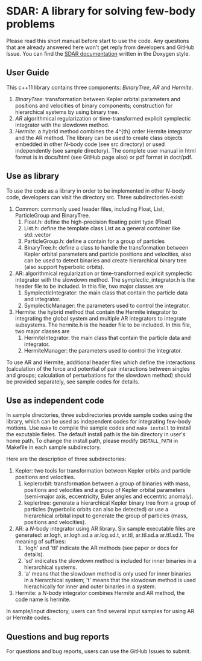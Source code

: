 # SDAR: A library for solving few-body problems
Please read this short manual before start to use the code. 
Any questions that are already answered here won't get reply from developers and GitHub Issue.
You can find the [SDAR documentation](https://lwang-astro.github.io/SDAR/docs/html/index.html) written in the Doxygen style.

## User Guide
This c++11 library contains three components: _BinaryTree_, _AR_ and _Hermite_.
1. _BinaryTree_: transformation between Kepler orbital parameters and positions and velocities of binary components; construction for hierarchical systems by using binary tree.
2. _AR_ algorithmical regularization or time-transformed explicit symplectic integrator with the slowdown method.
3. _Hermite_: a hybrid method combines the 4^{th} order Hermite integrator and the AR method.
The library can be used to create class objects embedded in other _N_-body code (see src directory) or used independently (see sample directory).
The complete user manual in html format is in docs/html (see GitHub page also) or pdf format in doct/pdf.

## Use as library
To use the code as a library in order to be implemented in other _N_-body code, developers can visit the directory src.
Three subdirectories exist:
1. Common: commonly used header files, including Float, List, ParticleGroup and BinaryTree.
    1. Float.h: define the high-precision floating point type (Float)
    2. List.h: define the template class List as a general container like std::vector
    3. ParticleGroup.h: define a contain for a group of particles
    4. BinaryTree.h: define a class to handle the transformation between Kepler orbital parameters and particle positions and velocities, also can be used to detect binaries and create hierarchical binary tree (also support hyperbolic orbits).
2. AR: algorithmical regularization or time-transformed explicit symplectic integrator with the slowdown method. The symplectic\_integrator.h is the header file to be included. In this file, two major classes are
    1. SymplecticIntegrator: the main class that contain the particle data and integrator. 
    2. SymplecticManager: the parameters used to control the integrator.
3. Hermite: the hybrid method that contain the Hermite integrator to integrating the global system and multiple AR integrators to integrate subsystems. The hermite.h is the header file to be included. In this file, two major classes are
    1. HermiteIntegrator: the main class that contain the particle data and integrator. 
    2. HermiteManager: the parameters used to control the integrator.

To use AR and Hermite, additional header files which define the interactions (calculation of the force and potential of pair interactions between singles and groups; calculation of perturbations for the slowdown method) should be provided separately, see sample codes for details.

## Use as independent code
In sample directories, three subdirectories provide sample codes using the library, which can be used as independent codes for integrating few-body motions.
Use `make` to compile the sample codes and `make install` to install the excutable fieles.
The default install path is the bin directory in user's home path. 
To change the install path, please modify `INSTALL_PATH` in Makefile in each sample subdirectory.

Here are the description of three subdirectories:
1. Kepler: two tools for transformation between Kepler orbits and particle positions and velocities.
    1. keplerorbit: transformation between a group of binaries with mass, positions and velocities and a group of Kepler orbital parameters (semi-major axis, eccentricity, Euler angles and eccentric anomaly).
    2. keplertree: generate a hierarchical Kepler binary tree from a group of particles (hyperbolic orbits can also be detected) or use a hierarchical orbital input to generate the group of particles (mass, positions and velocities).
2. AR: a _N_-body integrator using AR library. Six sample executable files are generated: ar.logh, ar.logh.sd.a ar.log.sd.t, ar.ttl, ar.ttl.sd.a ar.ttl.sd.t. The meaning of suffixes:
    1. 'logh' and 'ttl' indicate the AR methods (see paper or docs for details).
    2. 'sd' indicates the slowdown method is included for inner binaries in a hierarchical systems. 
    3. 'a' means that the slowdown method is only used for inner binaries in a hierarchical system; 't' means that the slowdown method is used hierachically for inner and outer binaries in a system.
3. Hermite: a _N_-body integrator combines Hermite and AR method, the code name is hermite.

In sample/input directory, users can find several input samples for using AR or Hermite codes.

## Questions and bug reports
For questions and bug reports, users can use the GitHub Issues to submit.
